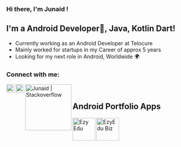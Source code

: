 
### Hi there, I'm Junaid !

## I'm a Android Developer📱, Java, Kotlin Dart!
- Currently working as an Android Developer at Telocure
- Mainly worked for startups in my  Career of approx 5 years
- Looking for my next role in Android, Worldwide 🌍

### Connect with me:

[<img align="left" alt=" Junaid | LinkedIn" width="22px" src="https://cdn.jsdelivr.net/npm/simple-icons@v3/icons/linkedin.svg" style="max-width:100%;" />][linkedin]

[<img align="left" alt="Junaid | Twitter" width="22px" src="https://cdn.jsdelivr.net/npm/simple-icons@v3/icons/twitter.svg" style="max-width:100%;" />][twitter]

[<img align="left" alt="Junaid | Stackoverflow" width="122px" src="https://uploads-ssl.webflow.com/5ed7f008a2fd8a6aa4e61fc9/5f0db2faec4c585457c547f1_so-logo.svg" style="max-width:100%;" />][Stackoverflow]


<br/>


## Android Portfolio Apps

[<img align="left" alt="Ezy Edu" width="60px" src="https://static.wixstatic.com/media/f55522_8a30d1b5599142fe9cc13b4f58f6dfbe~mv2.png/v1/fill/w_56,h_53,al_c,q_85,usm_0.66_1.00_0.01/logo%20baru.webp" style="max-width:100%;" />][ezyedu]

[<img align="left" alt="EzyEdu Biz" width="60px" src="https://play-lh.googleusercontent.com/D_A03LhnqpAKZwn0P9oUdglTvzAo8o__jjWRtpYkxLYO_8FfsiURrgQZgBT_Ak7wYyk=s180-rw" style="max-width:100%;" />][ezyedu-biz]








[linkedin]: https://www.linkedin.com/in/junaidumar/
[Stackoverflow]: https://stackoverflow.com/users/4468665/john
[twitter]: https://twitter.com/junaid_umarr


[ezyedu]: https://play.google.com/store/apps/details?id=com.ezyedu.student
[ezyedu-biz]: https://play.google.com/store/apps/details?id=com.ezyedu.vendor

